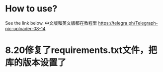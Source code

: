 # How to use?
See the link below. 中文版和英文版都在教程里
https://telegra.ph/Telegraph-pic-uploader-08-14

# 8.20修复了requirements.txt文件，把库的版本设置了

